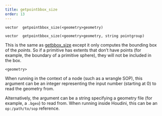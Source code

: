 ```yaml
---
title: getpointbbox_size
order: 13
---
```

`vector  getpointbbox_size(<geometry>geometry)`

`vector  getpointbbox_size(<geometry>geometry, string pointgroup)`

This is the same as [getbbox_size](getbbox_size.html "Returns the size of the bounding box for the geometry.") except it only computes the bounding box of the *points*. So if a primitive has extents that don’t have points (for example, the boundary of a primitive sphere), they will not be included in the box.

`<geometry>`

When running in the context of a node (such as a wrangle SOP), this argument can be an integer representing the input number (starting at 0) to read the geometry from.

Alternatively, the argument can be a string specifying a geometry file (for example, a `.bgeo`) to read from. When running inside Houdini, this can be an `op:/path/to/sop` reference.
